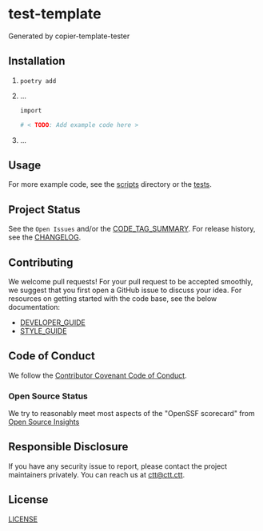 # test-template

Generated by copier-template-tester

## Installation

1. `poetry add `

1. ...

   ```sh
   import 

   # < TODO: Add example code here >
   ```

1. ...

## Usage

<!-- < TODO: Show an example (screenshots, terminal recording, etc.) > -->

For more example code, see the [scripts] directory or the [tests].

## Project Status

See the `Open Issues` and/or the [CODE_TAG_SUMMARY]. For release history, see the [CHANGELOG].

## Contributing

We welcome pull requests! For your pull request to be accepted smoothly, we suggest that you first open a GitHub issue to discuss your idea. For resources on getting started with the code base, see the below documentation:

- [DEVELOPER_GUIDE]
- [STYLE_GUIDE]

## Code of Conduct

We follow the [Contributor Covenant Code of Conduct][contributor-covenant].

### Open Source Status

We try to reasonably meet most aspects of the "OpenSSF scorecard" from [Open Source Insights](https://deps.dev/pypi/test-template)

## Responsible Disclosure

If you have any security issue to report, please contact the project maintainers privately. You can reach us at [ctt@ctt.ctt](mailto:ctt@ctt.ctt).

## License

[LICENSE]

[changelog]: https://test-template.user_ctt.me/docs/CHANGELOG
[code_tag_summary]: https://test-template.user_ctt.me/docs/CODE_TAG_SUMMARY
[contributor-covenant]: https://www.contributor-covenant.org
[developer_guide]: https://test-template.user_ctt.me/docs/DEVELOPER_GUIDE
[license]: https://github.com/user_ctt/test-template/blob/main/LICENSE
[scripts]: https://github.com/user_ctt/test-template/blob/main/scripts
[style_guide]: https://test-template.user_ctt.me/docs/STYLE_GUIDE
[tests]: https://github.com/user_ctt/test-template/blob/main/tests
